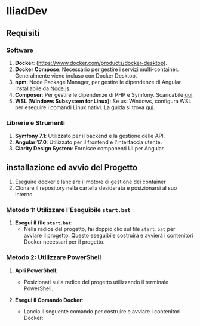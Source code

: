 # IliadDev

## Requisiti

### Software

1. **Docker**: (https://www.docker.com/products/docker-desktop).
2. **Docker Compose**: Necessario per gestire i servizi multi-container. Generalmente viene incluso con Docker Desktop.
3. **npm**: Node Package Manager, per gestire le dipendenze di Angular. Installabile da [Node.js](https://nodejs.org/).
4. **Composer**: Per gestire le dipendenze di PHP e Symfony. Scaricabile [qui](https://getcomposer.org/).
5. **WSL (Windows Subsystem for Linux)**: Se usi Windows, configura WSL per eseguire i comandi Linux nativi. La guida si trova [qui](https://docs.microsoft.com/en-us/windows/wsl/install).

### Librerie e Strumenti

1. **Symfony 7.1**: Utilizzato per il backend e la gestione delle API.
2. **Angular 17.0**: Utilizzato per il frontend e l'interfaccia utente.
3. **Clarity Design System**: Fornisce componenti UI per Angular.

## installazione ed avvio del Progetto

1. Eseguire docker e lanciare il motore di gestione dei container
2. Clonare il repository nella cartella desiderata e posizionarsi al suo interno

### Metodo 1: Utilizzare l'Eseguibile `start.bat`

1. **Esegui il file `start.bat`**:
   - Nella radice del progetto, fai doppio clic sul file `start.bat` per avviare il progetto. Questo eseguibile costruirà e avvierà i contenitori Docker necessari per il progetto.

### Metodo 2: Utilizzare PowerShell

1. **Apri PowerShell**:
   - Posizionati sulla radice del progetto utilizzando il terminale PowerShell.

2. **Esegui il Comando Docker**:
   - Lancia il seguente comando per costruire e avviare i contenitori Docker:
